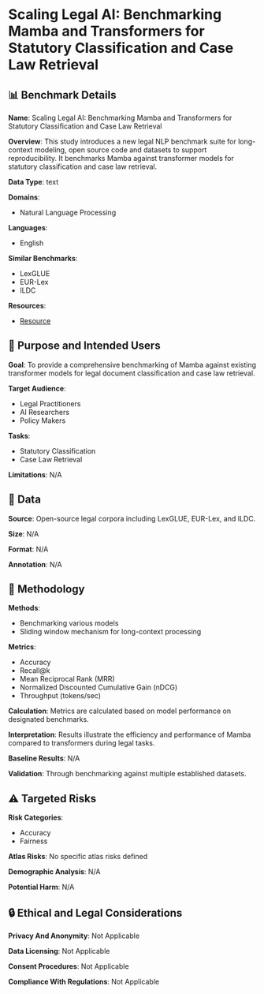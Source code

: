 # Scaling Legal AI: Benchmarking Mamba and Transformers for Statutory Classification and Case Law Retrieval

## 📊 Benchmark Details

**Name**: Scaling Legal AI: Benchmarking Mamba and Transformers for Statutory Classification and Case Law Retrieval

**Overview**: This study introduces a new legal NLP benchmark suite for long-context modeling, open source code and datasets to support reproducibility. It benchmarks Mamba against transformer models for statutory classification and case law retrieval.

**Data Type**: text

**Domains**:
- Natural Language Processing

**Languages**:
- English

**Similar Benchmarks**:
- LexGLUE
- EUR-Lex
- ILDC

**Resources**:
- [Resource](https://arxiv.org/abs/2509.00141)

## 🎯 Purpose and Intended Users

**Goal**: To provide a comprehensive benchmarking of Mamba against existing transformer models for legal document classification and case law retrieval.

**Target Audience**:
- Legal Practitioners
- AI Researchers
- Policy Makers

**Tasks**:
- Statutory Classification
- Case Law Retrieval

**Limitations**: N/A

## 💾 Data

**Source**: Open-source legal corpora including LexGLUE, EUR-Lex, and ILDC.

**Size**: N/A

**Format**: N/A

**Annotation**: N/A

## 🔬 Methodology

**Methods**:
- Benchmarking various models
- Sliding window mechanism for long-context processing

**Metrics**:
- Accuracy
- Recall@k
- Mean Reciprocal Rank (MRR)
- Normalized Discounted Cumulative Gain (nDCG)
- Throughput (tokens/sec)

**Calculation**: Metrics are calculated based on model performance on designated benchmarks.

**Interpretation**: Results illustrate the efficiency and performance of Mamba compared to transformers during legal tasks.

**Baseline Results**: N/A

**Validation**: Through benchmarking against multiple established datasets.

## ⚠️ Targeted Risks

**Risk Categories**:
- Accuracy
- Fairness

**Atlas Risks**:
No specific atlas risks defined

**Demographic Analysis**: N/A

**Potential Harm**: N/A

## 🔒 Ethical and Legal Considerations

**Privacy And Anonymity**: Not Applicable

**Data Licensing**: Not Applicable

**Consent Procedures**: Not Applicable

**Compliance With Regulations**: Not Applicable
